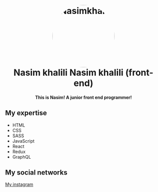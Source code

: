 <h1 align="center">
  <br>
  <a href="https://instagram.com/_front_end_"> <img src="./README/nasim.logo" alt="Nasimkhalili" width="200" style="border-radius: 50%"></a>
  
  <br>
  Nasim khalili
  Nasim khalili (front-end)
 </h1>

<h4 align="center">This is Nasim! A junior front end programmer!</h4>

## My expertise
+ HTML
+ CSS
+ SASS
+ JavaScript
+ React
+ Redux
+ GraphQL

## My social networks
[My instagram](http://instagram.com/_front_end_?igshid=YmMyMTAzMzY=, "My instagram") 
